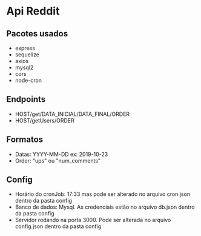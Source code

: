 # Api Reddit

## Pacotes usados
* express
* sequelize
* axios
* mysql2
* cors
* node-cron

## Endpoints
* HOST/get/DATA_INICIAL/DATA_FINAL/ORDER
* HOST/getUsers/ORDER

## Formatos
* Datas: YYYY-MM-DD ex: 2019-10-23
* Order: "ups" ou "num_comments"

## Config
* Horário do cronJob: 17:33 mas pode ser alterado no arquivo cron.json dentro da pasta config 
* Banco de dados: Mysql. As credenciais estão no arquivo db.json dentro da pasta config
* Servidor rodando na porta 3000. Pode ser alterada no arquivo config.json dentro da pasta config